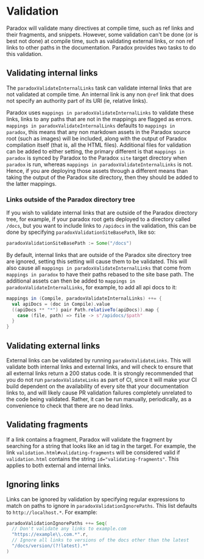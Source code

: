 # Validation

Paradox will validate many directives at compile time, such as ref links and their fragments, and snippets. However, some validation can't be done (or is best not done) at compile time, such as validating external links, or non ref links to other paths in the documentation. Paradox provides two tasks to do this validation.

## Validating internal links

The `paradoxValidateInternalLinks` task can validate internal links that are not validated at compile time. An internal link is any non `@ref` link that does not specify an authority part of its URI (ie, relative links).

Paradox uses `mappings in paradoxValidateInternalLinks` to validate these links, links to any paths that are not in the mappings are flagged as errors. `mappings in paradoxValidateInternalLinks` defaults to `mappings in paradox`, this means that any non markdown assets in the Paradox source root (such as images) will be included, along with the output of Paradox compilation itself (that is, all the HTML files). Additional files for validation can be added to either setting, the primary different is that `mappings in paradox` is synced by Paradox to the Paradox `site` target directory when `paradox` is run, whereas `mappings in paradoxValidateInternalLinks` is not. Hence, if you are deploying those assets through a different means than taking the output of the Paradox site directory, then they should be added to the latter mappings.

### Links outside of the Paradox directory tree

If you wish to validate internal links that are outside of the Paradox directory tree, for example, if your paradox root gets deployed to a directory called `/docs`, but you want to include links to `/apidocs` in the validation, this can be done by specifying `paradoxValidationSiteBasePath`, like so:

```scala
paradoxValidationSiteBasePath := Some("/docs")
```

By default, internal links that are outside of the Paradox site directory tree are ignored, setting this setting will cause them to be validated. This will also cause all `mappings in paradoxValidateInternalLinks` that come from `mappings in paradox` to have their paths rebased to the site base path. The additional assets can then be added to `mappings in paradoxValidateInternalLinks`, for example, to add all api docs to it:

```scala
mappings in (Compile, paradoxValidateInternalLinks) ++= {
  val apiDocs = (doc in Compile).value
  ((apiDocs ** "*") pair Path.relativeTo(apiDocs)).map {
    case (file, path) => file -> s"/apidocs/$path"
  }
}
```

## Validating external links

External links can be validated by running `paradoxValidateLinks`. This will validate both internal links and external links, and will check to ensure that all external links return a 200 status code. It is strongly recommended that you do not run `paradoxValidateLinks` as part of CI, since it will make your CI build dependent on the availability of every site that your documentation links to, and will likely cause PR validation failures completely unrelated to the code being validated. Rather, it can be run manually, periodically, as a convenience to check that there are no dead links.

## Validating fragments

If a link contains a fragment, Paradox will validate the fragment by searching for a string that looks like an id tag in the target. For example, the link `validation.html#validating-fragments` will be considered valid if `validation.html` contains the string `id="validating-fragments"`. This applies to both external and internal links.

## Ignoring links

Links can be ignored by validation by specifying regular expressions to match on paths to ignore in `paradoxValidationIgnorePaths`. This list defaults to `http://localhost.*`. For example:

```scala
paradoxValidationIgnorePaths ++= Seq(
  // Don't validate any links to example.com
  "https://example\\.com.*".r,
  // Ignore all links to versions of the docs other than the latest
  "/docs/version/(?!latest).*"
)
```